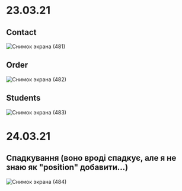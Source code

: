# 23.03.21
## Contact
![Снимок экрана (481)](https://user-images.githubusercontent.com/58941205/112334734-50158b80-8cc4-11eb-9072-305e8df794e2.png)
## Order
![Снимок экрана (482)](https://user-images.githubusercontent.com/58941205/112334749-53107c00-8cc4-11eb-989f-e9a20e24e1cd.png)
## Students
![Снимок экрана (483)](https://user-images.githubusercontent.com/58941205/112334757-560b6c80-8cc4-11eb-97dc-df6dd525192f.png)

# 24.03.21
## Спадкування (воно вроді спадкує, але я не знаю як "position" добавити...)
![Снимок экрана (484)](https://user-images.githubusercontent.com/58941205/112335128-a4b90680-8cc4-11eb-9804-a3e059513be9.png)
